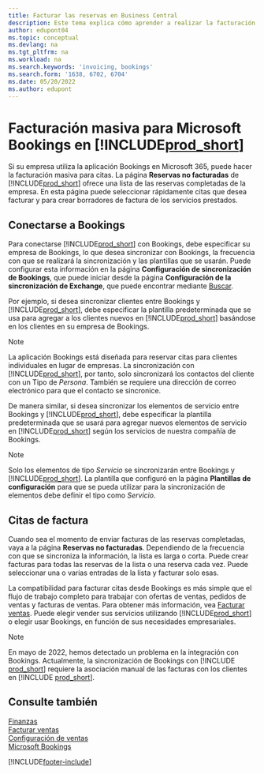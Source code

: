 ```yaml
---
title: Facturar las reservas en Business Central
description: Este tema explica cómo aprender a realizar la facturación masiva desde Microsoft Bookings en Business Central.
author: edupont04
ms.topic: conceptual
ms.devlang: na
ms.tgt_pltfrm: na
ms.workload: na
ms.search.keywords: 'invoicing, bookings'
ms.search.form: '1638, 6702, 6704'
ms.date: 05/20/2022
ms.author: edupont
---
```

# <a name="bulk-invoicing-for-microsoft-bookings-in-"></a><a name="bulk-invoicing-for-microsoft-bookings-in-"></a>Facturación masiva para Microsoft Bookings en [!INCLUDE[prod_short](includes/prod_short.md)]

Si su empresa utiliza la aplicación Bookings en Microsoft 365, puede hacer la facturación masiva para citas. La página **Reservas no facturadas** de [!INCLUDE[prod_short](includes/prod_short.md)] ofrece una lista de las reservas completadas de la empresa. En esta página puede seleccionar rápidamente citas que desea facturar y para crear borradores de factura de los servicios prestados.  

## <a name="connect-to-bookings"></a><a name="connect-to-bookings"></a>Conectarse a Bookings

Para conectarse [!INCLUDE[prod_short](includes/prod_short.md)] con Bookings, debe especificar su empresa de Bookings, lo que desea sincronizar con Bookings, la frecuencia con que se realizará la sincronización y las plantillas que se usarán. Puede configurar esta información en la página **Configuración de sincronización de Bookings**, que puede iniciar desde la página **Configuración de la sincronización de Exchange**, que puede encontrar mediante [Buscar](ui-search.md).  

Por ejemplo, si desea sincronizar clientes entre Bookings y [!INCLUDE[prod_short](includes/prod_short.md)], debe especificar la plantilla predeterminada que se usa para agregar a los clientes nuevos en [!INCLUDE[prod_short](includes/prod_short.md)] basándose en los clientes en su empresa de Bookings.  

> [!NOTE]
> La aplicación Bookings está diseñada para reservar citas para clientes individuales en lugar de empresas. La sincronización con [!INCLUDE[prod_short](includes/prod_short.md)], por tanto, solo sincronizará los contactos del cliente con un Tipo de *Persona*. También se requiere una dirección de correo electrónico para que el contacto se sincronice.  

De manera similar, si desea sincronizar los elementos de servicio entre Bookings y [!INCLUDE[prod_short](includes/prod_short.md)], debe especificar la plantilla predeterminada que se usará para agregar nuevos elementos de servicio en [!INCLUDE[prod_short](includes/prod_short.md)] según los servicios de nuestra compañía de Bookings.  

> [!NOTE]
> Solo los elementos de tipo *Servicio* se sincronizarán entre Bookings y [!INCLUDE[prod_short](includes/prod_short.md)]. La plantilla que configuró en la página **Plantillas de configuración** para que se pueda utilizar para la sincronización de elementos debe definir el tipo como *Servicio*.

## <a name="invoice-appointments"></a><a name="invoice-appointments"></a>Citas de factura

Cuando sea el momento de enviar facturas de las reservas completadas, vaya a la página **Reservas no facturadas**. Dependiendo de la frecuencia con que se sincroniza la información, la lista es larga o corta. Puede crear facturas para todas las reservas de la lista o una reserva cada vez. Puede seleccionar una o varias entradas de la lista y facturar solo esas.  

La compatibilidad para facturar citas desde Bookings es más simple que el flujo de trabajo completo para trabajar con ofertas de ventas, pedidos de ventas y facturas de ventas. Para obtener más información, vea [Facturar ventas](sales-how-invoice-sales.md). Puede elegir vender sus servicios utilizando [!INCLUDE[prod_short](includes/prod_short.md)] o elegir usar Bookings, en función de sus necesidades empresariales.  

> [!NOTE]
> En mayo de 2022, hemos detectado un problema en la integración con Bookings. Actualmente, la sincronización de Bookings con [!INCLUDE [prod_short](includes/prod_short.md)] requiere la asociación manual de las facturas con los clientes en [!INCLUDE [prod_short](includes/prod_short.md)].

## <a name="see-also"></a><a name="see-also"></a>Consulte también

[Finanzas](finance.md)  
[Facturar ventas](sales-how-invoice-sales.md)  
[Configuración de ventas](sales-setup-sales.md)  
[Microsoft Bookings](https://products.office.com/business/scheduling-and-booking-app)  


[!INCLUDE[footer-include](includes/footer-banner.md)]
